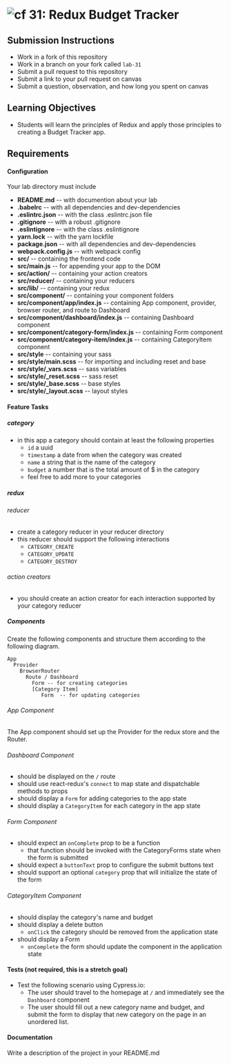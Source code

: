 ![cf](http://i.imgur.com/7v5ASc8.png) 31: Redux Budget Tracker
===

## Submission Instructions
  * Work in a fork of this repository
  * Work in a branch on your fork called `lab-31`
  * Submit a pull request to this repository
  * Submit a link to your pull request on canvas
  * Submit a question, observation, and how long you spent on canvas

## Learning Objectives
* Students will learn the principles of Redux and apply those principles to creating a Budget Tracker app.

## Requirements
#### Configuration
Your lab directory must include
* **README.md** -- with documention about your lab
* **.babelrc** -- with all dependencies and dev-dependencies
* **.eslintrc.json** -- with the class .eslintrc.json file
* **.gitignore** -- with a robust .gitignore
* **.eslintignore** -- with the class .eslintignore
* **yarn.lock** -- with the yarn lockfile
* **package.json** -- with all dependencies and dev-dependencies
* **webpack.config.js** -- with webpack config
* **src/** -- containing the frontend code
* **src/main.js** -- for appending your app to the DOM
* **src/action/** -- containing your action creators
* **src/reducer/** -- containing your reducers
* **src/lib/** -- containing your redux
* **src/component/** -- containing your component folders
* **src/component/app/index.js** -- containing App component, provider, browser router, and route to Dashboard
* **src/component/dashboard/index.js** -- containing Dashboard component
* **src/component/category-form/index.js** -- containing Form component
* **src/component/category-item/index.js** -- containing CategoryItem component
* **src/style** -- containing your sass
* **src/style/main.scss** -- for importing and including reset and base
* **src/style/_vars.scss** -- sass variables
* **src/style/_reset.scss** -- sass reset
* **src/style/_base.scss** -- base styles
* **src/style/_layout.scss** -- layout styles

#### Feature Tasks
##### category
* in this app a category should contain at least the following properties
  * `id` a uuid
  * `timestamp` a date from when the category was created
  * `name` a string that is the name of the category
  * `budget` a number that is the total amount of $ in the category
  * feel free to add more to your categories

##### redux
###### reducer
* create a category reducer in your reducer directory
* this reducer should support the following interactions
  * `CATEGORY_CREATE`
  * `CATEGORY_UPDATE`
  * `CATEGORY_DESTROY`

###### action creators
* you should create an action creator for each interaction supported by your category reducer


##### Components
Create the following components and structure them according to the following diagram.
```
App
  Provider
    BrowserRouter
      Route / Dashboard
        Form -- for creating categories
        [Category Item]
           Form  -- for updating categories
```

###### App Component
The App component should set up the Provider for the redux store and the Router.

###### Dashboard Component
* should be displayed on the `/` route
* should use react-redux's `connect` to map state and dispatchable methods to props
* should display a `Form` for adding categories to the app state
* should display a `CategoryItem` for each category in the app state

###### Form Component
* should expect an `onComplete` prop to be a function
  * that function should be invoked with the CategoryForms state when the form is submitted
* should expect a `buttonText` prop to configure the submit buttons text
* should support an optional `category` prop that will initialize the state of the form

###### CategoryItem Component
* should display the category's name and budget
* should display a delete button
  * `onClick` the category should be removed from the application state
* should display a Form
  * `onComplete` the form should update the component in the application state

#### Tests (not required, this is a stretch goal)
* Test the following scenario using Cypress.io:
    * The user should travel to the homepage at `/` and immediately see the `Dashboard` component
    * The user should fill out a new category name and budget, and submit the form to display that new category on the page in an unordered list.


#### Documentation
Write a description of the project in your README.md
